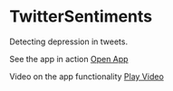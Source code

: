# TwitterSentiments
Detecting depression in tweets.

See the app in action
[Open App](https://twitter-depression.herokuapp.com/)

Video on the app functionality
[Play Video](https://photos.google.com/photo/AF1QipOOA4Ew-hpDbNZq-CYJ4-5BDy1ioibyU7pMG_3l)
